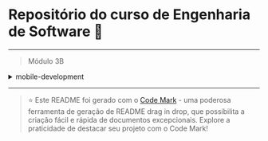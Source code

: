 
# Repositório do curso de Engenharia de Software 🚀
---

> Módulo 3B

<details>

<summary>mobile-development</summary>

| Pasta        | Conteúdo                |
| ------------ | ----------------------- |
| dia_01       | Flutter                 |
| dia_02       | Dart                    |
| dia_03       | Interface com Widgets   |
| dia_04       | Persistência de Objetos |
| Sem contéudo | Google Cloud Messaging  |
| dia_06       | NFC                     |
| dia_07       | APIs RESTful            |
| dia_08       | API G                   |
| dia_09       | Google Maps             |
| dia_10       | Acelerômetros           |
| dia_11       | Wearables               |

</details>

--- 


> ⭐️ Este README foi gerado com o [Code Mark](https://codemark.com.br) - uma poderosa ferramenta de geração de README drag in drop, que possibilita a criação fácil e rápida de documentos excepcionais. Explore a praticidade de destacar seu projeto com o Code Mark!
